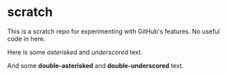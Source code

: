 # scratch
This is a scratch repo for experimenting with GitHub's features. No useful code in here.


Here is some *asterisked* and _underscored_ text.

And some **double-asterisked** and __double-underscored__ text.
